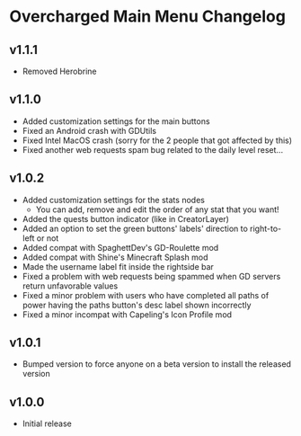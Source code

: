 # Overcharged Main Menu Changelog
## v1.1.1
- Removed Herobrine
## v1.1.0
- Added customization settings for the main buttons
- Fixed an Android crash with GDUtils
- Fixed Intel MacOS crash (sorry for the 2 people that got affected by this)
- Fixed another web requests spam bug related to the daily level reset...
## v1.0.2
- Added customization settings for the stats nodes
    - You can add, remove and edit the order of any stat that you want!
- Added the quests button indicator (like in CreatorLayer)
- Added an option to set the green buttons' labels' direction to right-to-left or not
- Added compat with SpaghettDev's GD-Roulette mod
- Added compat with Shine's Minecraft Splash mod
- Made the username label fit inside the rightside bar
- Fixed a problem with web requests being spammed when GD servers return unfavorable values
- Fixed a minor problem with users who have completed all paths of power having the paths button's desc label shown incorrectly
- Fixed a minor incompat with Capeling's Icon Profile mod
## v1.0.1
- Bumped version to force anyone on a beta version to install the released version
## v1.0.0
- Initial release